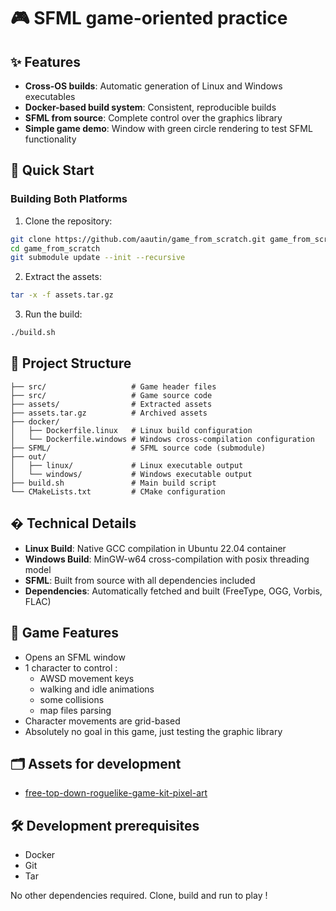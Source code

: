 # 🎮 SFML game-oriented practice

## ✨ Features

- **Cross-OS builds**: Automatic generation of Linux and Windows executables
- **Docker-based build system**: Consistent, reproducible builds
- **SFML from source**: Complete control over the graphics library
- **Simple game demo**: Window with green circle rendering to test SFML functionality

## 🚀 Quick Start

### Building Both Platforms

1. Clone the repository:
```bash
git clone https://github.com/aautin/game_from_scratch.git game_from_scratch
cd game_from_scratch
git submodule update --init --recursive
```

2. Extract the assets:
```bash
tar -x -f assets.tar.gz
```

3. Run the build:
```bash
./build.sh
```

## 📁 Project Structure

```
├── src/                   # Game header files
├── src/                   # Game source code
├── assets/                # Extracted assets
├── assets.tar.gz          # Archived assets
├── docker/
│   ├── Dockerfile.linux   # Linux build configuration
│   └── Dockerfile.windows # Windows cross-compilation configuration
├── SFML/                  # SFML source code (submodule)
├── out/
│   ├── linux/             # Linux executable output
│   └── windows/           # Windows executable output
├── build.sh               # Main build script
└── CMakeLists.txt         # CMake configuration
```

## � Technical Details

- **Linux Build**: Native GCC compilation in Ubuntu 22.04 container
- **Windows Build**: MinGW-w64 cross-compilation with posix threading model
- **SFML**: Built from source with all dependencies included
- **Dependencies**: Automatically fetched and built (FreeType, OGG, Vorbis, FLAC)

## 🎯 Game Features

- Opens an SFML window
- 1 character to control :
	- AWSD movement keys
 	- walking and idle animations
 	- some collisions
  	- map files parsing
- Character movements are grid-based
- Absolutely no goal in this game, just testing the graphic library

## 🗂️ Assets for development

- [free-top-down-roguelike-game-kit-pixel-art](https://craftpix.net/freebies/free-top-down-roguelike-game-kit-pixel-art/)

## 🛠️ Development prerequisites

- Docker
- Git
- Tar 

No other dependencies required. Clone, build and run to play !
